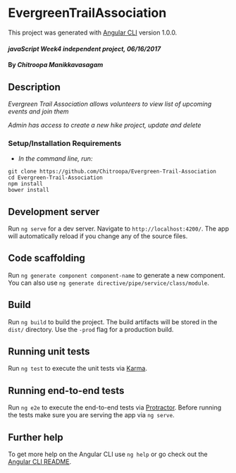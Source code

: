 # EvergreenTrailAssociation

This project was generated with [Angular CLI](https://github.com/angular/angular-cli) version 1.0.0.

#### _javaScript Week4 independent project, 06/16/2017_

#### By _**Chitroopa Manikkavasagam**_

## Description

_Evergreen Trail Association allows volunteers to view list of upcoming events and join them_

_Admin has access to create a new hike project, update and delete_

### Setup/Installation Requirements

* _In the command line, run:_
```
git clone https://github.com/Chitroopa/Evergreen-Trail-Association
cd Evergreen-Trail-Association
npm install
bower install
```

## Development server

Run `ng serve` for a dev server. Navigate to `http://localhost:4200/`. The app will automatically reload if you change any of the source files.

## Code scaffolding

Run `ng generate component component-name` to generate a new component. You can also use `ng generate directive/pipe/service/class/module`.

## Build

Run `ng build` to build the project. The build artifacts will be stored in the `dist/` directory. Use the `-prod` flag for a production build.

## Running unit tests

Run `ng test` to execute the unit tests via [Karma](https://karma-runner.github.io).

## Running end-to-end tests

Run `ng e2e` to execute the end-to-end tests via [Protractor](http://www.protractortest.org/).
Before running the tests make sure you are serving the app via `ng serve`.

## Further help

To get more help on the Angular CLI use `ng help` or go check out the [Angular CLI README](https://github.com/angular/angular-cli/blob/master/README.md).
